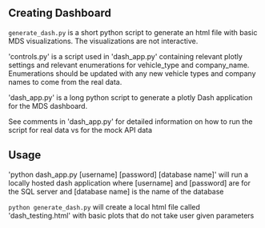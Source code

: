 ## Creating Dashboard

`generate_dash.py` is a short python script to generate an html file with basic MDS visualizations. The visualizations are not interactive.

'controls.py' is a script used in 'dash_app.py' containing relevant plotly settings and relevant enumerations for vehicle_type and company_name. Enumerations should be updated with any new vehicle types and company names to come from the real data.

'dash_app.py' is a long python script to generate a plotly Dash application for the MDS dashboard. 


See comments in 'dash_app.py' for detailed information on how to run the script for real data vs for the mock API data

## Usage

'python dash_app.py [username] [password] [database name]' will run a locally hosted dash application
where [username] and [password] are for the SQL server and [database name] is the name of the database 

`python generate_dash.py` will create a local html file called 'dash_testing.html' with basic plots that do not take user given parameters
